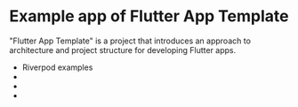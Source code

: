 # Example app of Flutter App Template

"Flutter App Template" is a project that introduces an approach to architecture and project structure for developing Flutter apps.

- Riverpod examples
- 
- 
-